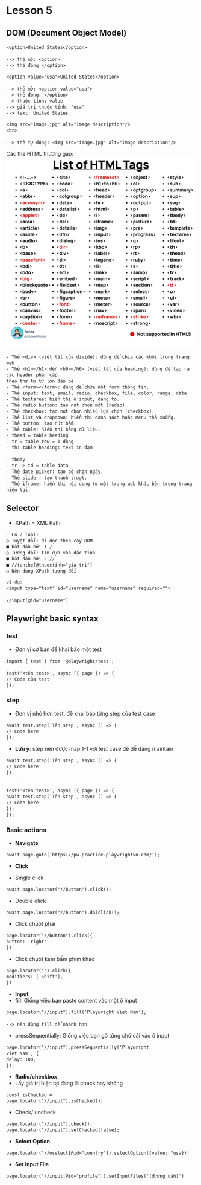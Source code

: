 # Lesson 5

## DOM (Document Object Model)

```
<option>United States</option>

--> thẻ mở: <option>
--> thẻ đóng </option>
```

```
<option value="usa">United States</option>

--> thẻ mở: <option value="usa">
--> thẻ đóng: </option>
--> thuộc tính: value
--> giá trị thuộc tính: "usa"
--> text: United States
```

```
<img src="image.jpg" alt="Image description"/>
<br>

--> thẻ tự đóng: <img src="image.jpg" alt="Image description"/>
```

Các thẻ HTML thường gặp:![alt text](image.png)

```
- Thẻ <div> (viết tắt của divide): dùng để chia các khối trong trang web
- Thẻ <h1></h1> đến <h6></h6> (viết tắt của heading): dùng để tạo ra các header phân cấp
theo thứ tự từ lớn đến bé.
- Thẻ <form></form>: dùng để chứa một form thông tin.
- Thẻ input: text, email, radio, checkbox, file, color, range, date
- Thẻ textarea: hiển thị ô input, dạng to.
- Thẻ radio button: tạo nút chọn một (radio).
- Thẻ checkbox: tạo nút chọn nhiều lựa chọn (checkbox).
- Thẻ list và dropdown: hiển thị danh sách hoặc menu thả xuống.
- Thẻ button: tạo nút bấm.
- Thẻ table: hiển thị bảng dữ liệu.
- thead = table heading
- tr = table row = 1 dòng
- th: table heading: text in đậm

- tbody
- tr -> td = table data
- Thẻ date picker: tạo bộ chọn ngày.
- Thẻ slider: tạo thanh trượt.
- Thẻ iframe: hiển thị nội dung từ một trang web khác bên trong trang hiện tại.
```

## Selector
- XPath = XML Path

```
- Có 2 loại:
○ Tuyệt đối: đi dọc theo cây DOM
■ bắt đầu bởi 1 /
○ Tương đối: tìm dựa vào đặc tính
■ bắt đầu bởi 2 //
■ //tenthe[@thuoctinh="gia tri"]
○ Nên dùng XPath tương đối
```
```
ví dụ: 
<input type="text" id="username" name="username" required="">

//input[@id="username"]
```
## Playwright basic syntax
### test
- Đơn vị cơ bản để khai báo một test
```
import { test } from '@playwright/test';

test('<tên test>', async ({ page }) => {
// Code của test
});
```
### step
- Đơn vị nhỏ hơn test, để khai báo từng step của test case

```
await test.step('Tên step', async () => {
// Code here
});
```

- **Lưu ý**: step nên được map 1-1 với test case để dễ dàng maintain

```
await test.step('Tên step', async () => {
// Code here
});
------

test('<tên test>', async ({ page }) => {
await test.step('Tên step', async () => {
// Code here
});
});
```
### Basic actions
- **Navigate**
```
await page.goto('https://pw-practice.playwrightvn.com/');
```

- **Click**

- Single click
```
await page.locator("//button").click();
```
- Double click
```
await page.locator("//button").dblclick();
```
- Click chuột phải
```
page.locator("//button").click({
button: 'right'
})
```
- Click chuột kèm bấm phím khác
```
page.locator("").click({
modifiers: ['Shift'],
})
```
- **Input**
- fill: Giống việc bạn paste content vào một ô input
```
page.locator("//input").fill('Playwright Viet Nam');

--> nên dùng fill để nhanh hơn
```

- pressSequentially: Giống việc bạn gõ từng chữ cái vào ô input
```
page.locator("//input").pressSequentially('Playwright
Viet Nam', {
delay: 100,
});
```
- **Radio/checkbox**
- Lấy giá trị hiện tại đang là check hay không
```
const isChecked =
page.locator("//input").isChecked();
```
- Check/ uncheck
```
page.locator("//input").check();
page.locator("//input").setChecked(false);
```

- **Select Option**
```
page.locator("//oselect[@id="country"]).selectOption({value: "usa});
```
- **Set Input File**
```
page.locator("//input[@id="profile"]).setInputFiles('(đường dẫn)')
```